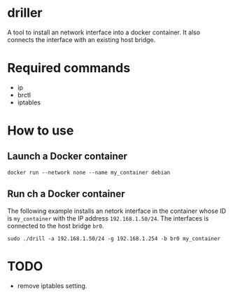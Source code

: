 # driller
A tool to install an network interface into a docker container. It also connects the interface with an existing host bridge.

# Required commands
- ip
- brctl
- iptables

# How to use

## Launch a Docker container
```
docker run --network none --name my_container debian
```


## Run ch a Docker container


The following example installs an netork interface in the container whose
ID is `my_container` with the IP address `192.168.1.50/24`. The interfaces is
connected to the host bridge `br0`.

```
sudo ./drill -a 192.168.1.50/24 -g 192.168.1.254 -b br0 my_container
```

# TODO
- remove iptables setting.

